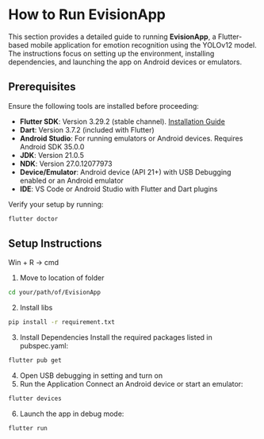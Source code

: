 # How to Run EvisionApp

This section provides a detailed guide to running **EvisionApp**, a Flutter-based mobile application for emotion recognition using the YOLOv12 model. The instructions focus on setting up the environment, installing dependencies, and launching the app on Android devices or emulators.

## Prerequisites

Ensure the following tools are installed before proceeding:

- **Flutter SDK**: Version 3.29.2 (stable channel). [Installation Guide](https://flutter.dev/docs/get-started/install)
- **Dart**: Version 3.7.2 (included with Flutter)
- **Android Studio**: For running emulators or Android devices. Requires Android SDK 35.0.0
- **JDK**: Version 21.0.5
- **NDK**: Version 27.0.12077973
- **Device/Emulator**: Android device (API 21+) with USB Debugging enabled or an Android emulator
- **IDE**: VS Code or Android Studio with Flutter and Dart plugins

Verify your setup by running:
```bash
flutter doctor
```

## Setup Instructions
Win + R -> cmd
1. Move to location of folder
```bash
cd your/path/of/EvisionApp
```
2. Install libs
```bash
pip install -r requirement.txt
 ```
3. Install Dependencies
Install the required packages listed in pubspec.yaml:
```bash
flutter pub get
```
4. Open USB debugging in setting and turn on
5. Run the Application
Connect an Android device or start an emulator:
```bash
flutter devices
```
6. Launch the app in debug mode:
```bash
flutter run
```
